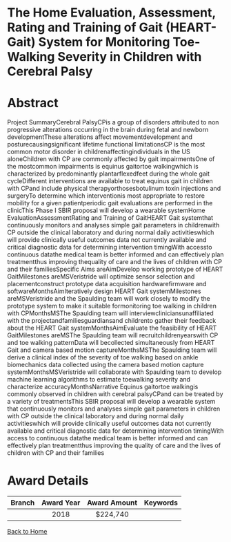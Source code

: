 
The Home Evaluation, Assessment, Rating and Training of Gait (HEART-Gait) System for Monitoring Toe-Walking Severity in Children with Cerebral Palsy
====================================================================================================================================================

# Abstract


Project SummaryCerebral PalsyCPis a group of disorders attributed to non progressive alterations occurring in the brain during fetal and newborn developmentThese alterations affect movementdevelopment and posturecausingsignificant lifetime functional limitationsCP is the most common motor disorder in childrenaffectingindividuals in the US aloneChildren with CP are commonly affected by gait impairmentsOne of the mostcommon impairments is equinus gaitortoe walkingwhich is characterized by predominantly plantarflexedfeet during the whole gait cycleDifferent interventions are available to treat equinus gait in children with CPand include physical therapyorthosesbotulinum toxin injections and surgeryTo determine which interventionis most appropriate to restore mobility for a given patientperiodic gait evaluations are performed in the clinicThis Phase I SBIR proposal will develop a wearable systemHome EvaluationAssessmentRating and Training of GaitHEART Gait systemthat continuously monitors and analyses simple gait parameters in childrenwith CP outside the clinical laboratory and during normal daily activitieswhich will provide clinically useful outcomes data not currently available and critical diagnostic data for determining intervention timingWith accessto continuous datathe medical team is better informed and can effectively plan treatmentthus improving thequality of care and the lives of children with CP and their familiesSpecific Aims areAimDevelop working prototype of HEART GaitMilestones areMSVeristride will optimize sensor selection and placementconstruct prototype data acquisition hardwarefirmware and softwareMonthsAimIteratively design HEART Gait systemMilestones areMSVeristride and the Spaulding team will work closely to modify the prototype system to make it suitable formonitoring toe walking in children with CPMonthsMSThe Spaulding team will interviewcliniciansunaffiliated with the projectandfamiliesguardiansand childrento gather their feedback about the HEART Gait systemMonthsAimEvaluate the feasibility of HEART GaitMilestones areMSThe Spaulding team will recruitchildrenyearswith CP and toe walking patternData will becollected simultaneously from HEART Gait and camera based motion captureMonthsMSThe Spaulding team will derive a clinical index of the severity of toe walking based on ankle biomechanics data collected using the camera based motion capture systemMonthsMSVeristride will collaborate with Spaulding team to develop machine learning algorithms to estimate toewalking severity and characterize accuracyMonthsNarrative
Equinus gaitortoe walkingis commonly observed in children with cerebral palsyCPand can be treated
by a variety of treatmentsThis SBIR proposal will develop a wearable system that continuously monitors and
analyses simple gait parameters in children with CP outside the clinical laboratory and during normal daily
activitieswhich will provide clinically useful outcomes data not currently available and critical diagnostic data
for determining intervention timingWith access to continuous datathe medical team is better informed and
can effectively plan treatmentthus improving the quality of care and the lives of children with CP and their
families  

# Award Details

|Branch|Award Year|Award Amount|Keywords|
| :---: | :---: | :---: | :---: |
||2018|$224,740||
  
  


[Back to Home](https://github.com/chrischow/dod_sbir_awards/JH/#2460)